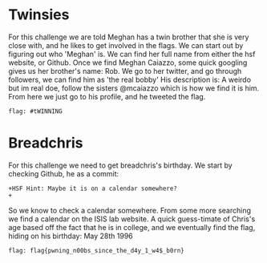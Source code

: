 Twinsies
=========
For this challenge we are told Meghan has a twin brother that she is very close with, and he likes to get involved in the flags.
We can start out by figuring out who 'Meghan' is. We can find her full name from either the hsf website, or Github. 
Once we find Meghan Caiazzo, some quick googling gives us her brother's name: Rob. We go to her twitter, and go through followers, we can find 
him as 'the real bobby' His description is: A weirdo but im real doe, follow the sisters @mcaiazzo which is how we find it is him. From here we just go to 
his profile, and he tweeted the flag.
```
flag: #tWINNING
```
Breadchris
==========
For this challenge we need to get breadchris's birthday. We start by checking Github, he as a commit:
```
+HSF Hint: Maybe it is on a calendar somewhere?
+
```
So we know to check a calendar somewhere. 
From some more searching we find a calendar on the ISIS lab website. A quick guess-timate of Chris's age based off the fact that he is in college, and we eventually find the flag, hiding on his birthday: May 28th 1996

```
flag: flag{pwning_n00bs_since_the_d4y_1_w4$_b0rn}
```
